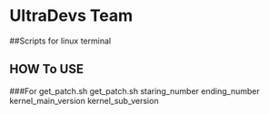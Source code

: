 # UltraDevs Team

##Scripts for linux terminal

## HOW To USE

###For get_patch.sh
   get_patch.sh staring_number ending_number kernel_main_version kernel_sub_version
